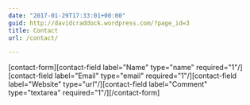 ```yaml
---
date: "2017-01-29T17:33:01+00:00"
guid: http://davidcraddock.wordpress.com/?page_id=3
title: Contact
url: /contact/

---
```

\[contact-form\]\[contact-field label="Name" type="name" required="1"/\]\[contact-field label="Email" type="email" required="1"/\]\[contact-field label="Website" type="url"/\]\[contact-field label="Comment" type="textarea" required="1"/\]\[/contact-form\]
